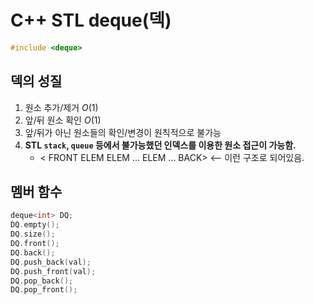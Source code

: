 # C++ STL deque(덱)
```cpp
#include <deque>
```

## 덱의 성질
1. 원소 추가/제거 $O(1)$
2. 앞/뒤 원소 확인 $O(1)$
3. 앞/뒤가 아닌 원소들의 확인/변경이 원칙적으로 불가능
4. **STL `stack`, `queue` 등에서 불가능했던 인덱스를 이용한 원소 접근이 가능함.**
    * < FRONT ELEM ELEM ... ELEM ... BACK>  <-- 이런 구조로 되어있음.

## 멤버 함수
```cpp
​deque<int> DQ;​
DQ.empty();
DQ.size();
DQ.front();
DQ.back();
DQ.push_back(val);
DQ.push_front(val);
DQ.pop_back();
DQ.pop_front();
```
